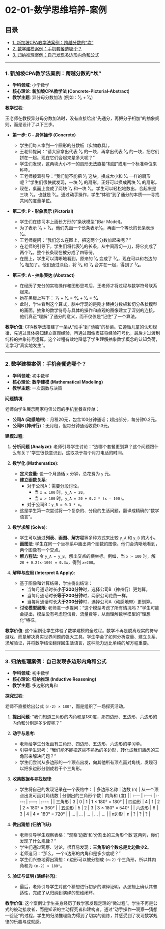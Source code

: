 # 02-01-数学思维培养-案例

## 目录
- [1. 新加坡CPA教学法案例：跨越分数的“坎”](#1-新加坡cpa教学法案例跨越分数的坎)
- [2. 数学建模案例：手机套餐选哪个？](#2-数学建模案例手机套餐选哪个)
- [3. 归纳推理案例：自己发现多边形内角和公式](#3-归纳推理案例自己发现多边形内角和公式)

---

### 1. 新加坡CPA教学法案例：跨越分数的“坎”

- **学科领域**: 小学数学
- **核心理论**: **新加坡CPA教学法 (Concrete-Pictorial-Abstract)**
- **教学主题**: 异分母分数加法 (例如：¹⁄₂ + ¹⁄₄)

**教学过程**:

王老师在教授异分母分数加法时，没有直接给出“先通分，再把分子相加”的抽象规则，而是设计了以下三步。

- **第一步: C - 具体操作 (Concrete)**
  - 学生们每人拿到一个圆形的分数板（实物教具）。
  - 王老师提问：“请大家拿出代表 ¹⁄₂ 的一块，再拿出代表 ¹⁄₄ 的一块，把它们拼在一起。现在它们合起来是多大呢？”
  - 学生们发现，这两块大小不一的扇形无法直接“相加”或用一个标准单位来称呼。
  - 王老师接着引导：“我们能不能把 ¹⁄₂ 这块，换成大小和 ¹⁄₄ 一样的扇形呢？”学生们很快就发现，一块 ¹⁄₂ 的扇形，正好可以换成两块 ¹⁄₄ 的扇形。
  - 现在，桌面上变成了两块 ¹⁄₄ 和一块 ¹⁄₄，学生可以轻松地数出，合起来是三块 ¹⁄₄，也就是 ³⁄₄。通过动手操作，学生“体验”到了通分的本质——寻找共同的度量单位。

- **第二步: P - 形象表示 (Pictorial)**
  - 学生们在练习本上画长方形的“条状模型”(Bar Model)。
  - 为了表示 ¹⁄₂ + ¹⁄₄，他们先画一个长条表示¹⁄₂，再画一个等长的长条表示¹⁄₄。
  - 王老师提问：“我们怎么在图上，把这两个分数加起来呢？”
  - 在老师的引导下，学生们将代表¹⁄₂的长条，从中间再切一刀，将它变成了两个¹⁄₄。整个长条现在被分成了四等份。
  - 在图上，学生可以清晰地看到，原来的 ¹⁄₂ 变成了 ²⁄₄，现在可以和右边的 ¹⁄₄ 相加了。他们通过涂色，将 ²⁄₄ 和 ¹⁄₄ 合并在一起，得到了 ³⁄₄。

- **第三步: A - 抽象表达 (Abstract)**
  - 在经历了充分的实物操作和图形思考后，王老师才将过程与数学符号联系起来。
  - 她在黑板上写下：
    ¹⁄₂ + ¹⁄₄
    = ²⁄₄ + ¹⁄₄
    = ³⁄₄
  - 此时，学生看到这个算式，脑中浮现的是刚才替换分数板和切分条状模型的画面。抽象的数学符号与具体的操作和直观的图像建立了深刻的连接。他们真正“理解”了通分的意义，而不仅仅是“记住”了一个算法。

**教学价值**:
CPA教学法搭建了一条从“动手”到“动脑”的桥梁。它遵循儿童的认知规律，先通过具体感知建立直观经验，再通过图像表征将经验符号化，最后才过渡到纯粹的抽象符号运算。这个过程有效地降低了学生理解抽象数学概念的认知负荷，让学习“真实地发生”。

---

### 2. 数学建模案例：手机套餐选哪个？

- **学科领域**: 初中数学
- **核心理论**: **数学建模 (Mathematical Modeling)**
- **教学主题**: 一次函数与决策

**问题情境**:

老师向学生展示两家电信公司的手机套餐宣传单：
- **公司A (动感地带)**：月租20元，包含100分钟通话；超出部分，每分钟0.2元。
- **公司B (神州行)**：无月租，但每分钟通话收费0.3元。

**建模过程**:

1.  **分析问题 (Analyze)**: 老师引导学生讨论：“选哪个套餐更划算？这个问题跟什么有关？”学生很快意识到，这取决于每个月打电话的时间。

2.  **数学化 (Mathematize)**:
    - **定义变量**: 设一个月通话 `x` 分钟，总花费为 `y` 元。
    - **建立函数关系**:
      - 对于公司A：需要分段讨论。
        - 当 `x ≤ 100` 时，`y_A = 20`。
        - 当 `x > 100` 时，`y_A = 20 + 0.2 * (x - 100)`。
      - 对于公司B：`y_B = 0.3 * x`。
    - 这是学生第一次尝试将一个复杂的、分段的生活问题，翻译成精确的“数学语言”。

3.  **数学求解 (Solve)**:
    - 学生可以通过**列表、画图、解方程**等多种方式来比较 `y_A` 和 `y_B` 的大小。
    - **画图法**: 学生在同一个坐标系中画出两个函数的图像。他们会清晰地看到，两个图像有一个交点。
    - **解方程法**: 令 `y_A = y_B`，解出交点的横坐标。例如，当 `x > 100` 时，解 `20 + 0.2(x-100) = 0.3x`，得到 `x=200`。

4.  **解释与应用 (Interpret & Apply)**:
    - 基于图像和计算结果，学生得出结论：
      - 当每月通话时长**小于200分钟**时，选择公司B（神州行）更划算。
      - 当每月通话时长**等于200分钟**时，两家公司花费一样。
      - 当每月通话时长**大于200分钟**时，选择公司A（动感地带）更划算。
    - **讨论模型局限**: 老师进一步提问：“这个模型考虑了所有情况吗？”学生可能会提出，模型没有考虑短信费、流量费等，从而理解数学模型的“理想化”特征。

**教学价值**:
这个案例让学生体验了数学建模的全过程。数学不再是脱离现实的符号游戏，而是解决真实世界问题的强大工具。学生学会了如何分析变量、建立关系、求解验证，并将数学结论翻译回生活语言，这种能力远比单纯的解方程重要。

---

### 3. 归纳推理案例：自己发现多边形内角和公式

- **学科领域**: 初中数学
- **核心理论**: **归纳推理 (Inductive Reasoning)**
- **教学主题**: 多边形内角和

**探究过程**:

老师不直接给出公式 `(n-2) × 180°`，而是组织了一场探究活动。

1.  **提出问题**: “我们知道三角形的内角和是180度，那四边形、五边形、六边形的内角和分别是多少度呢？”

2.  **动手与思考**:
    - 老师给学生分发画有三角形、四边形、五边形、六边形的学习单。
    - 引导学生思考：“我们能不能把这些不熟悉的多边形，转化成我们熟悉的三角形来解决问题？”
    - 学生们尝试从多边形的一个顶点出发，向其他所有顶点画对角线，发现可以把多边形分割成若干个三角形。

3.  **收集数据与寻找规律**:
    - 学生将自己的发现记录在一个表格中：
| 多边形名称 | 边数 (n) | 从一个顶点出发可画对角线数 | 分割出的三角形个数 | 内角和 (度) |
| :--- | :---: | :---: | :---: | :---: |
| 三角形 | 3 | 0 | 1 | 1 × 180° = 180° |
| 四边形 | 4 | 1 | 2 | 2 × 180° = 360° |
| 五边形 | 5 | 2 | 3 | 3 × 180° = 540° |
| 六边形 | 6 | 3 | 4 | 4 × 180° = 720° |
| ... | ... | ... | ... | ... |
| n边形 | n | ? | ? | ? |

4.  **做出猜想 (归纳飞跃)**:
    - 老师引导学生观察表格：“观察‘边数’和‘分割出的三角形个数’这两列，你们发现了什么规律？”
    - 学生们通过观察、讨论，很容易发现：**三角形的个数总是比边数少2**。
    - 老师追问：“那么，一个n边形的内角和是多少度呢？”
    - 学生们兴奋地得出猜想：n边形可以被分割成 `(n-2)` 个三角形，所以其内角和为 `(n-2) × 180°`。

5.  **验证与证明 (演绎补充)**:
    - 最后，老师引导学生对这个猜想进行初步的演绎证明，从逻辑上确认其普适性，完成了从归纳到演绎的思维闭环。

**教学价值**:
这个案例让学生亲身经历了数学家发现定理的“微过程”。学生不再是公式的被动接收者，而是知识的主动探究者和建构者。通过“动手操作—观察—猜想—验证”的过程，学生的归纳推理能力得到了切实的锻炼，并感受到了发现数学规律的乐趣与成就感。
